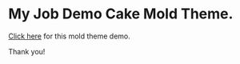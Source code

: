 

# My Job Demo Cake Mold Theme.

<a href="https://jakemtads.github.io/thyme-demo">Click here</a> for this mold theme demo.

Thank you!